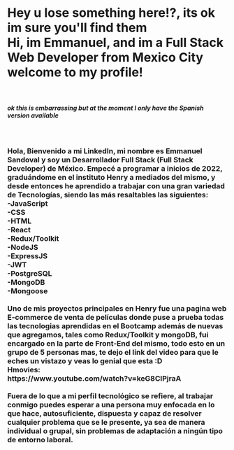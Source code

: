



<h1>Hey u lose something here!?, its ok im sure you'll find them<br> Hi, im Emmanuel, and im a Full Stack Web Developer from Mexico City welcome to my profile!</h1>
<br>
<h5>ok this is embarrassing but at the moment I only have the Spanish version available</h5>
<br>
<h3>Hola, Bienvenido a mi LinkedIn, mi nombre es Emmanuel Sandoval y soy un Desarrollador Full Stack (Full Stack Developer) de México. Empecé a programar a inicios de 2022, graduándome en el instituto Henry a mediados del mismo, y desde entonces he aprendido a trabajar con una gran variedad de Tecnologías, siendo las más resaltables las siguientes:
<br>
-JavaScript
<br>-CSS
<br>-HTML
<br>-React 
<br>-Redux/Toolkit
<br>-NodeJS
<br>-ExpressJS 
<br>-JWT
<br>-PostgreSQL
<br>-MongoDB
<br>-Mongoose
<br>
<br>Uno de mis proyectos principales en Henry fue una pagina web E-commerce de venta de películas donde puse a prueba todas las tecnologias aprendidas en el Bootcamp además de nuevas que agregamos, tales como Redux/Toolkit y mongoDB, fui encargado en la parte de Front-End del mismo, todo esto en un grupo de 5 personas mas, te dejo el link del video para que le eches un vistazo y veas lo genial que esta :D<br>
Hmovies:
<br>https://www.youtube.com/watch?v=keG8ClPjraA
<br>
<br>Fuera de lo que a mi perfil tecnológico se refiere, al trabajar conmigo puedes esperar a una persona muy enfocada en lo que hace, autosuficiente, dispuesta y capaz de resolver cualquier problema que se le presente, ya sea de manera individual o grupal, sin problemas de adaptación a ningún tipo de entorno laboral. 



